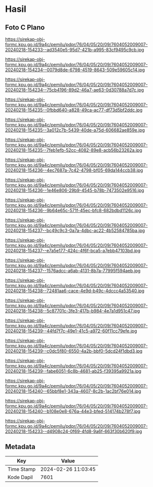 # Hasil

## Foto C Plano

https://sirekap-obj-formc.kpu.go.id/9a4c/pemilu/pdpr/76/04/05/20/09/7604052009007-20240218-154233--ad3540e5-95d7-421b-a995-83cf9495c9cb.jpg

https://sirekap-obj-formc.kpu.go.id/9a4c/pemilu/pdpr/76/04/05/20/09/7604052009007-20240218-154234--0079d8de-6798-4519-8643-509e59605c14.jpg

https://sirekap-obj-formc.kpu.go.id/9a4c/pemilu/pdpr/76/04/05/20/09/7604052009007-20240218-154234--75cb4196-89d2-46a7-ae63-0d30788a7d7c.jpg

https://sirekap-obj-formc.kpu.go.id/9a4c/pemilu/pdpr/76/04/05/20/09/7604052009007-20240218-154235--0fbbd640-a828-49ca-ac77-df73d5bf2ddc.jpg

https://sirekap-obj-formc.kpu.go.id/9a4c/pemilu/pdpr/76/04/05/20/09/7604052009007-20240218-154235--3a012c7b-5439-40de-a75d-606682ae859e.jpg

https://sirekap-obj-formc.kpu.go.id/9a4c/pemilu/pdpr/76/04/05/20/09/7604052009007-20240218-154235--7feb1efb-52cc-4082-89e8-acb56b23262a.jpg

https://sirekap-obj-formc.kpu.go.id/9a4c/pemilu/pdpr/76/04/05/20/09/7604052009007-20240218-154236--4ec7687a-7c42-4798-bf05-69da144ccb38.jpg

https://sirekap-obj-formc.kpu.go.id/9a4c/pemilu/pdpr/76/04/05/20/09/7604052009007-20240218-154236--1e46e806-29b9-4545-b78b-7473502e9516.jpg

https://sirekap-obj-formc.kpu.go.id/9a4c/pemilu/pdpr/76/04/05/20/09/7604052009007-20240218-154236--9b64e65c-571f-45ec-bfc8-682bdbd1126c.jpg

https://sirekap-obj-formc.kpu.go.id/9a4c/pemilu/pdpr/76/04/05/20/09/7604052009007-20240218-154237--bc49c9c3-0a7a-4dbc-ac22-4b52584785ba.jpg

https://sirekap-obj-formc.kpu.go.id/9a4c/pemilu/pdpr/76/04/05/20/09/7604052009007-20240218-154237--e7a5e177-424c-4f6f-bca5-a7ebb47103bd.jpg

https://sirekap-obj-formc.kpu.go.id/9a4c/pemilu/pdpr/76/04/05/20/09/7604052009007-20240218-154237--1576adcc-a6ab-4131-8b7a-77995f594aeb.jpg

https://sirekap-obj-formc.kpu.go.id/9a4c/pemilu/pdpr/76/04/05/20/09/7604052009007-20240218-154238--72481aa6-cace-4e9d-b49c-4dccc4a53540.jpg

https://sirekap-obj-formc.kpu.go.id/9a4c/pemilu/pdpr/76/04/05/20/09/7604052009007-20240218-154238--5c87701c-3fe3-417b-b984-4e7a1d951c47.jpg

https://sirekap-obj-formc.kpu.go.id/9a4c/pemilu/pdpr/76/04/05/20/09/7604052009007-20240218-154239--44fd7f7c-49e1-41c5-a972-60f11cc79efe.jpg

https://sirekap-obj-formc.kpu.go.id/9a4c/pemilu/pdpr/76/04/05/20/09/7604052009007-20240218-154239--c0dc5f80-6550-4a2b-bbf0-5dcd24f1dbd3.jpg

https://sirekap-obj-formc.kpu.go.id/9a4c/pemilu/pdpr/76/04/05/20/09/7604052009007-20240218-154239--fabe6051-6c8b-4681-ab25-f39395a9921a.jpg

https://sirekap-obj-formc.kpu.go.id/9a4c/pemilu/pdpr/76/04/05/20/09/7604052009007-20240218-154240--65bbf8e1-343a-4607-8c2b-1ac2bf76e014.jpg

https://sirekap-obj-formc.kpu.go.id/9a4c/pemilu/pdpr/76/04/05/20/09/7604052009007-20240218-154240--b108e0e8-676a-44e3-bfed-514174b278f7.jpg

https://sirekap-obj-formc.kpu.go.id/9a4c/pemilu/pdpr/76/04/05/20/09/7604052009007-20240218-154233--d4908c24-0f69-4fd8-9a6f-663f30b620f9.jpg


## Metadata

| Key        | Value               |
| ---------- | ------------------- |
| Time Stamp | 2024-02-26 11:03:45 |
| Kode Dapil | 7601                |



